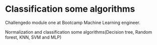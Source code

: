 # Classification some algorithms
Challengedo module one at Bootcamp Machine Learning engineer.

Normalization and classification some algorithms(Decision tree, Random forest, KNN, SVM and MLP)
